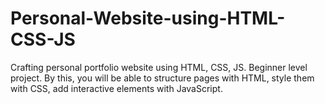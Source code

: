 # Personal-Website-using-HTML-CSS-JS
Crafting personal portfolio website using HTML, CSS, JS. Beginner level project. By this, you will be able to structure pages with HTML, style them with CSS, add interactive elements with JavaScript.
